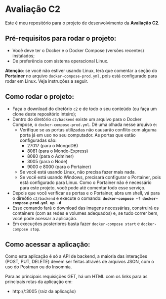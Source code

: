 # Avaliação C2

Este é meu repositório para o projeto de desenvolvimento da **Avaliação
C2**.

## Pré-requisitos para rodar o projeto:
- Você deve ter o Docker e o Docker Compose (versões recentes) instalados;
- De preferência com sistema operacional Linux.

**Atenção**: se você não estiver usando Linux, terá que comentar a seção
do **Portainer** no arquivo `docker-compose-prod.yml`, pois está configurado
para rodar em Linux. Veja instruções a seguir.

## Como rodar o projeto:
- Faça o download do diretório `c2` e de todo o seu conteúdo (ou faça
  um clone deste repositório inteiro);
- Dentro do diretório `c2/backend` existe um arquivo para o Docker
  Compose, o `docker-compose-prod.yml`. Dê uma olhada nesse arquivo e:
  - Verifique se as portas utilizadas não causarão conflito com
    alguma porta já em uso no seu computador. As portas que estão
    configuradas são:
    - 27017 (para o MongoDB)
    - 8081 (para o Mondo-Express)
    - 8080 (para o Adminer)
    - 3005 (para o Node)
    - 9000 e 8000 (para o Portainer)
  - Se você está usando Linux, não precisa fazer mais nada.
  - Se você está usando Windows, precisará configurar o
    Portainer, pois está configurado para Linux. Como o
    Portainer não é necessário para este projeto, você pode
    até comentar todo esse serviço.
- Depois que você verificar as portas e o Portainer, abra um shell,
  vá para o direótio `c2/backend` e execute o comando: **`docker-compose -f docker-compose-prod.yml up -d`**
- Esse comando fará o download das imagens necessárias, construirá
  os containers (com as redes e volumes adequados) e, se tudo correr bem,
  você pode acessar a aplicação.
- Em execuções posteriores basta fazer `docker-compose start` e
  `docker-compose stop`.

## Como acessar a aplicação:
Como esta aplicação é só a API de backend, a maioria das interações (POST, PUT, DELETE) devem ser feitas através de arquivos JSON, com o uso do Postman ou do Insomnia.

Para as principais requisições GET, há um HTML com os links para as principais rotas da aplicação em:

* http://<hostnome ou IP>:3005 (raiz da aplicação)